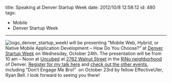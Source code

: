 title: Speaking at Denver Startup Week
date: 2012/10/8 12:58:12
id: 480
tags:
- Mobile
- Denver Startup Week
---
![logo_denver_startup_week](http://www.s-church.net/journal_images/Windows-Live-Writer/Speaking-at-Denver-Startup-Week_BE6E/logo_denver_startup_week_23a8a7bd-da53-41f1-aa4a-7b89c72e5ffd.png "logo_denver_startup_week")I will be presenting "Mobile Web, Hybrid, or Native Mobile Application Development – How Do You Choose?” at [Denver Startup Week](http://denverstartupweek.org/) on Wednesday, October 24th. The presentation will be from 10 am – Noon at [Uncubed](http://www.uncubedspace.com/) at [2762 Walnut Street](https://maps.google.com/maps?q=uncubed,+denver,+co&ll=39.760965,-104.98385&spn=0.009732,0.016801&fb=1&gl=us&hq=uncubed,&hnear=0x876b80aa231f17cf:0x118ef4f8278a36d6,Denver,+CO&cid=0,0,6107169429105719837&t=m&z=16&iwloc=A) in the [RiNo neighborhood](http://www.rivernorthart.com/) of Denver. [Register for my talk here](http://www.eventbrite.com/event/4544294106) and [check out the other events](http://denverstartupweek.org/schedule/), including “Don’t Engage Me Bro!”  on October 23rd by fellow EffectiveUIer, Ryan Bell. I look forward to seeing you there!